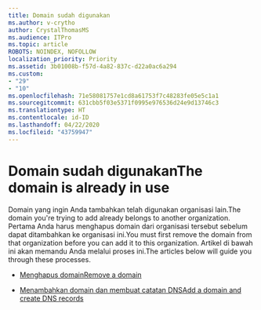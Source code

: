 ```yaml
---
title: Domain sudah digunakan
ms.author: v-crytho
author: CrystalThomasMS
ms.audience: ITPro
ms.topic: article
ROBOTS: NOINDEX, NOFOLLOW
localization_priority: Priority
ms.assetid: 3b01008b-f57d-4a82-837c-d22a0ac6a294
ms.custom:
- "29"
- "10"
ms.openlocfilehash: 71e58081757e1cd8a61753f7c48283fe05e5c1a1
ms.sourcegitcommit: 631cbb5f03e5371f0995e976536d24e9d13746c3
ms.translationtype: HT
ms.contentlocale: id-ID
ms.lasthandoff: 04/22/2020
ms.locfileid: "43759947"
---
```

# <a name="the-domain-is-already-in-use"></a><span data-ttu-id="7b621-102">Domain sudah digunakan</span><span class="sxs-lookup"><span data-stu-id="7b621-102">The domain is already in use</span></span>

<span data-ttu-id="7b621-103">Domain yang ingin Anda tambahkan telah digunakan organisasi lain.</span><span class="sxs-lookup"><span data-stu-id="7b621-103">The domain you're trying to add already belongs to another organization.</span></span> <span data-ttu-id="7b621-104">Pertama Anda harus menghapus domain dari organisasi tersebut sebelum dapat ditambahkan ke organisasi ini.</span><span class="sxs-lookup"><span data-stu-id="7b621-104">You must first remove the domain from that organization before you can add it to this organization.</span></span> <span data-ttu-id="7b621-105">Artikel di bawah ini akan memandu Anda melalui proses ini.</span><span class="sxs-lookup"><span data-stu-id="7b621-105">The articles below will guide you through these processes.</span></span>
  
- [<span data-ttu-id="7b621-106">Menghapus domain</span><span class="sxs-lookup"><span data-stu-id="7b621-106">Remove a domain</span></span>](https://docs.microsoft.com/office365/admin/get-help-with-domains/remove-a-domain)

- [<span data-ttu-id="7b621-107">Menambahkan domain dan membuat catatan DNS</span><span class="sxs-lookup"><span data-stu-id="7b621-107">Add a domain and create DNS records</span></span>](https://docs.microsoft.com/office365/admin/get-help-with-domains/create-dns-records-at-any-dns-hosting-provider)
